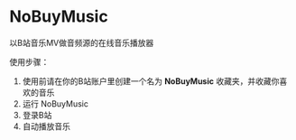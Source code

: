 # NoBuyMusic

以B站音乐MV做音频源的在线音乐播放器

使用步骤：
1. 使用前请在你的B站账户里创建一个名为 **NoBuyMusic** 收藏夹，并收藏你喜欢的音乐
2. 运行 NoBuyMusic
3. 登录B站
4. 自动播放音乐
